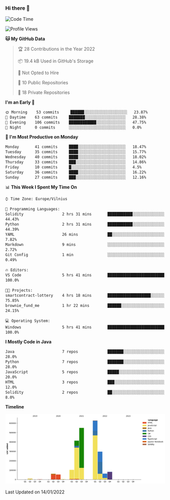 ### Hi there 👋

<!--START_SECTION:waka-->
![Code Time](http://img.shields.io/badge/Code%20Time-531%20hrs%2046%20mins-blue)

![Profile Views](http://img.shields.io/badge/Profile%20Views-0-blue)

**🐱 My GitHub Data** 

> 🏆 28 Contributions in the Year 2022
 > 
> 📦 19.4 kB Used in GitHub's Storage 
 > 
> 🚫 Not Opted to Hire
 > 
> 📜 10 Public Repositories 
 > 
> 🔑 18 Private Repositories  
 > 
**I'm an Early 🐤** 

```text
🌞 Morning    53 commits     ██████░░░░░░░░░░░░░░░░░░░   23.87% 
🌆 Daytime    63 commits     ███████░░░░░░░░░░░░░░░░░░   28.38% 
🌃 Evening    106 commits    ████████████░░░░░░░░░░░░░   47.75% 
🌙 Night      0 commits      ░░░░░░░░░░░░░░░░░░░░░░░░░   0.0%

```
📅 **I'm Most Productive on Monday** 

```text
Monday       41 commits     ████░░░░░░░░░░░░░░░░░░░░░   18.47% 
Tuesday      35 commits     ████░░░░░░░░░░░░░░░░░░░░░   15.77% 
Wednesday    40 commits     ████░░░░░░░░░░░░░░░░░░░░░   18.02% 
Thursday     33 commits     ███░░░░░░░░░░░░░░░░░░░░░░   14.86% 
Friday       10 commits     █░░░░░░░░░░░░░░░░░░░░░░░░   4.5% 
Saturday     36 commits     ████░░░░░░░░░░░░░░░░░░░░░   16.22% 
Sunday       27 commits     ███░░░░░░░░░░░░░░░░░░░░░░   12.16%

```


📊 **This Week I Spent My Time On** 

```text
⌚︎ Time Zone: Europe/Vilnius

💬 Programming Languages: 
Solidity                 2 hrs 31 mins       ███████████░░░░░░░░░░░░░░   44.43% 
Python                   2 hrs 31 mins       ███████████░░░░░░░░░░░░░░   44.39% 
YAML                     26 mins             ██░░░░░░░░░░░░░░░░░░░░░░░   7.82% 
Markdown                 9 mins              ░░░░░░░░░░░░░░░░░░░░░░░░░   2.72% 
Git Config               1 min               ░░░░░░░░░░░░░░░░░░░░░░░░░   0.49%

🔥 Editors: 
VS Code                  5 hrs 41 mins       █████████████████████████   100.0%

🐱‍💻 Projects: 
smartcontract-lottery    4 hrs 18 mins       ███████████████████░░░░░░   75.85% 
brownie_fund_me          1 hr 22 mins        ██████░░░░░░░░░░░░░░░░░░░   24.15%

💻 Operating System: 
Windows                  5 hrs 41 mins       █████████████████████████   100.0%

```

**I Mostly Code in Java** 

```text
Java                     7 repos             ███████░░░░░░░░░░░░░░░░░░   28.0% 
Python                   7 repos             ███████░░░░░░░░░░░░░░░░░░   28.0% 
JavaScript               5 repos             █████░░░░░░░░░░░░░░░░░░░░   20.0% 
HTML                     3 repos             ███░░░░░░░░░░░░░░░░░░░░░░   12.0% 
Solidity                 2 repos             ██░░░░░░░░░░░░░░░░░░░░░░░   8.0%

```


**Timeline**

![Chart not found](https://raw.githubusercontent.com/BenasVolkovas/BenasVolkovas/main/charts/bar_graph.png) 


 Last Updated on 14/01/2022
<!--END_SECTION:waka-->
